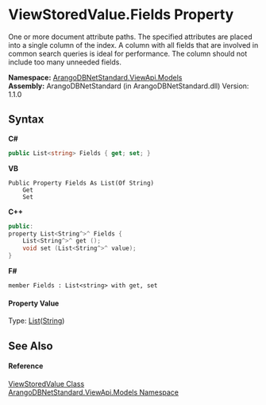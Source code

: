 # ViewStoredValue.Fields Property 
 

One or more document attribute paths. The specified attributes are placed into a single column of the index. A column with all fields that are involved in common search queries is ideal for performance. The column should not include too many unneeded fields.

**Namespace:**&nbsp;<a href="23bbeb16-c099-4f2c-4dad-2e67e1a19df4">ArangoDBNetStandard.ViewApi.Models</a><br />**Assembly:**&nbsp;ArangoDBNetStandard (in ArangoDBNetStandard.dll) Version: 1.1.0

## Syntax

**C#**<br />
``` C#
public List<string> Fields { get; set; }
```

**VB**<br />
``` VB
Public Property Fields As List(Of String)
	Get
	Set
```

**C++**<br />
``` C++
public:
property List<String^>^ Fields {
	List<String^>^ get ();
	void set (List<String^>^ value);
}
```

**F#**<br />
``` F#
member Fields : List<string> with get, set

```


#### Property Value
Type: <a href="https://docs.microsoft.com/dotnet/api/system.collections.generic.list-1" target="_blank" rel="noopener noreferrer">List</a>(<a href="https://docs.microsoft.com/dotnet/api/system.string" target="_blank" rel="noopener noreferrer">String</a>)

## See Also


#### Reference
<a href="f331978f-5932-4c8c-c717-c974cb8e5145">ViewStoredValue Class</a><br /><a href="23bbeb16-c099-4f2c-4dad-2e67e1a19df4">ArangoDBNetStandard.ViewApi.Models Namespace</a><br />